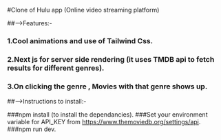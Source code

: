 #Clone of Hulu app (Online video streaming platform)

##-->Features:-

### 1.Cool animations and use of Tailwind Css.
### 2.Next js for server side rendering (it uses TMDB api to fetch results for different genres).
### 3.On clicking the genre , Movies with that genre shows up.

##-->Instructions to install:-

###npm install (to install the dependancies).
###Set your environment variable for API_KEY from https://www.themoviedb.org/settings/api.
###npm run dev.
